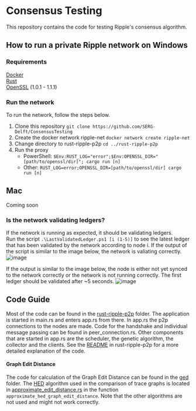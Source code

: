 # Consensus Testing
This repository contains the code for testing Ripple's consensus algorithm.

## How to run a private Ripple network on Windows
### Requirements
[Docker](https://docs.docker.com/get-started/) \
[Rust](https://www.rust-lang.org/learn/get-started) \
[OpenSSL](https://www.openssl.org/source/)  (1.0.1 - 1.1.1)

### Run the network
To run the network, follow the steps below.
1. Clone this repository
`git clone https://github.com/SERG-Delft/ConsensusTesting`
3. Create the docker network ripple-net `docker network create ripple-net`
4. Change directory to rust-ripple-p2p `cd ../rust-ripple-p2p`
5. Run the proxy
    - PowerShell: `$Env:RUST_LOG="error";$Env:OPENSSL_DIR="[path/to/openssl/dir]"; cargo run [n]`
    - Other: `RUST_LOG=error;OPENSSL_DIR=[path/to/openssl/dir] cargo run [n]`

## Mac
Coming soon

### Is the network validating ledgers?
If the network is running as expected, it should be validating ledgers. \
Run the script `.\LastValidatedLedger.ps1 [i (1-5)]` to see the latest ledger that has been validated by the network according to node i.
If the output of the script is similar to the image below, the network is valiating correctly.
![image](https://user-images.githubusercontent.com/9784016/137471993-fbc688db-73e3-4961-8f43-9588f31653ed.png)

If the output is similar to the image below, the node is either not yet synced to the network correctly or the network is not running correctly. The first ledger should be validated after ~5 seconds.
![image](https://user-images.githubusercontent.com/9784016/137471932-06099354-987c-4532-9e8a-5c8beca98eec.png)

## Code Guide

Most of the code can be found in the [rust-ripple-p2p](https://github.com/SERG-Delft/ConsensusTesting/tree/master/rust-ripple-p2p) folder. The application is started in main.rs and enters app.rs from there.
In app.rs the p2p connections to the nodes are made. Code for the handshake and individual message passing can be found in peer_connection.rs.
Other components that are started in app.rs are the scheduler, the genetic algorithm, the collector and the clients. See the [README](rust-ripple-p2p/src/README.md) in rust-ripple-p2p for a more detailed explanation of the code.

#### Graph Edit Distance
The code for calculation of the Graph Edit Distance can be found in the [ged](ged) folder. The [HED](https://www.sciencedirect.com/science/article/abs/pii/S003132031400274X) algorithm used in the comparison of trace graphs is located in [approximate_edit_distance.rs](ged/src/approximate_edit_distance.rs) in the function `approximate_hed_graph_edit_distance`.
Note that the other algorithms are not used and might not work correctly.